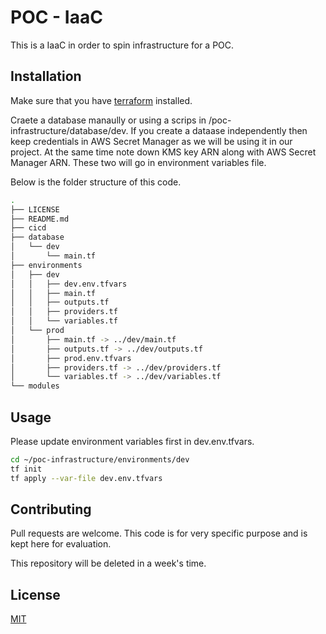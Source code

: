# POC - IaaC 

This is a IaaC in order to spin infrastructure for a POC.

## Installation

Make sure that you have [terraform](https://www.terraform.io/downloads.html) installed. 

Craete a database manaully or using a scrips in /poc-infrastructure/database/dev. If you create a dataase independently then keep credentials in AWS Secret Manager as we will be using it in our project. At the same time note down KMS key ARN along with AWS Secret Manager ARN. These two will go in environment variables file.

Below is the folder structure of this code.

```bash
.
├── LICENSE
├── README.md
├── cicd
├── database
│   └── dev
│       └── main.tf
├── environments
│   ├── dev
│   │   ├── dev.env.tfvars
│   │   ├── main.tf
│   │   ├── outputs.tf
│   │   ├── providers.tf
│   │   └── variables.tf
│   └── prod
│       ├── main.tf -> ../dev/main.tf
│       ├── outputs.tf -> ../dev/outputs.tf
│       ├── prod.env.tfvars
│       ├── providers.tf -> ../dev/providers.tf
│       └── variables.tf -> ../dev/variables.tf
└── modules

```

## Usage
Please update environment variables first in dev.env.tfvars.
```bash
cd ~/poc-infrastructure/environments/dev
tf init
tf apply --var-file dev.env.tfvars 
```

## Contributing
Pull requests are welcome. This code is for very specific purpose and is kept here for evaluation. 

This repository will be deleted in a week's time.

## License
[MIT](https://choosealicense.com/licenses/mit/)
